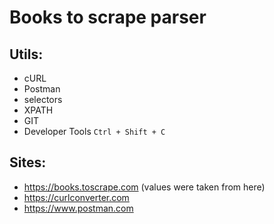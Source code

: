 
# Books to scrape parser

## Utils:

- cURL
- Postman
- selectors
- XPATH
- GIT
- Developer Tools `Ctrl + Shift + C`

## Sites:

- https://books.toscrape.com (values were taken from here)
- https://curlconverter.com
- https://www.postman.com
